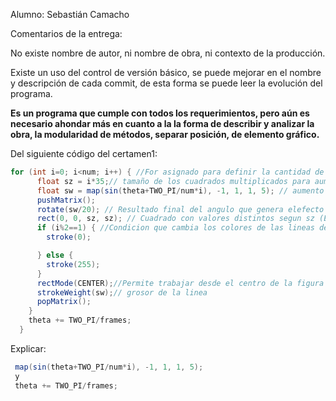 Alumno: Sebastián Camacho

Comentarios de la entrega:

No existe nombre de autor, ni nombre de obra, ni contexto de la producción.

Existe un uso del control de versión básico, se puede mejorar en el nombre y descripción de cada commit, de esta forma se puede leer la evolución del programa.

**Es un programa que cumple con todos los requerimientos, pero aún es necesario ahondar más en cuanto a la la forma de describir y analizar la obra, la modularidad de métodos, separar posición, de elemento gráfico.**



Del siguiente código del certamen1:

```java
for (int i=0; i<num; i++) { //For asignado para definir la cantidad de cuadrados queremos que hayan
      float sz = i*35;// tamaño de los cuadrados multiplicados para aumentar de tamaño secuencialmente
      float sw = map(sin(theta+TWO_PI/num*i), -1, 1, 1, 5); // aumento y disminucion del GROSOR DE LA LINEA/ANGULO DE ROTACION a partir de rangos establecidos
      pushMatrix();
      rotate(sw/20); // Resultado final del angulo que genera elefecto rebote
      rect(0, 0, sz, sz); // Cuadrado con valores distintos segun sz (Escala de los cuadrados)
      if (i%2==1) { //Condicion que cambia los colores de las lineas dependiendo de los valores en i
        stroke(0);

      } else {
        stroke(255);
      }
      rectMode(CENTER);//Permite trabajar desde el centro de la figura
      strokeWeight(sw);// grosor de la linea
      popMatrix();
    }
    theta += TWO_PI/frames;
  }
```

Explicar:

```java
 map(sin(theta+TWO_PI/num*i), -1, 1, 1, 5); 	
 y
 theta += TWO_PI/frames;
```



```

```

